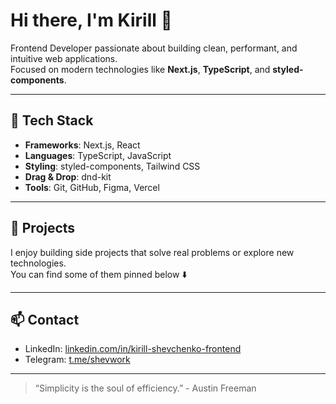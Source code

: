 # Hi there, I'm Kirill 👋

Frontend Developer passionate about building clean, performant, and intuitive web applications.  
Focused on modern technologies like **Next.js**, **TypeScript**, and **styled-components**.

---

## 🧰 Tech Stack

- **Frameworks**: Next.js, React
- **Languages**: TypeScript, JavaScript
- **Styling**: styled-components, Tailwind CSS
- **Drag & Drop**: dnd-kit
- **Tools**: Git, GitHub, Figma, Vercel

---

## 📂 Projects

I enjoy building side projects that solve real problems or explore new technologies.  
You can find some of them pinned below ⬇️

---

## 📫 Contact

- LinkedIn: [linkedin.com/in/kirill-shevchenko-frontend](https://linkedin.com/in/kirill-shevchenko-frontend)  
- Telegram: [t.me/shevwork](https://t.me/shevwork)

---

> “Simplicity is the soul of efficiency.” - Austin Freeman

